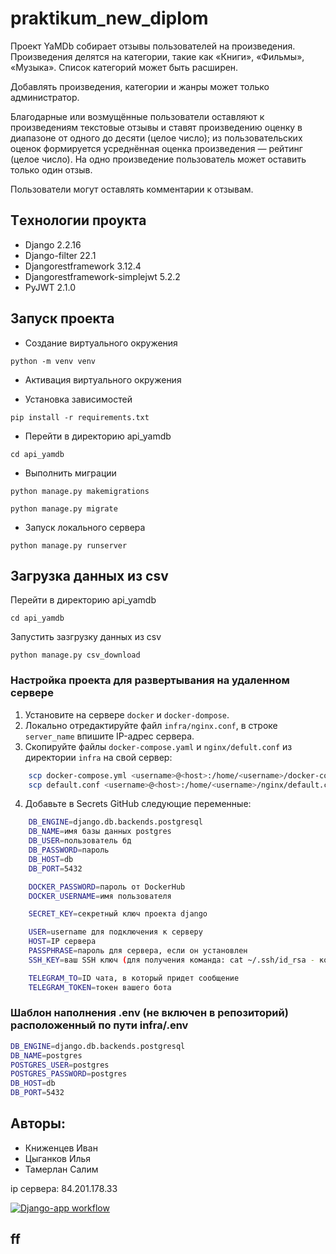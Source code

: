 # praktikum_new_diplom
Проект YaMDb собирает отзывы пользователей на произведения.
Произведения делятся на категории, такие как «Книги», «Фильмы», «Музыка». Список категорий может быть расширен.

Добавлять произведения, категории и жанры может только администратор.

Благодарные или возмущённые пользователи оставляют к произведениям текстовые отзывы и ставят произведению оценку в диапазоне от одного до десяти (целое число); из пользовательских оценок формируется усреднённая оценка произведения — рейтинг (целое число). На одно произведение пользователь может оставить только один отзыв.

Пользователи могут оставлять комментарии к отзывам.


## Тeхнологии проуктa

- Django                        2.2.16
- Django-filter                 22.1
- Djangorestframework           3.12.4
- Djangorestframework-simplejwt 5.2.2
- PyJWT                         2.1.0

## Запуск проекта

- Создание виртуального окружения
```
python -m venv venv
```

- Активация виртуального окружения

- Установка зависимостей
```
pip install -r requirements.txt
```

- Перейти в директорию api_yamdb
```
cd api_yamdb
```
- Выполнить миграции
```
python manage.py makemigrations

python manage.py migrate
```

- Запуск локального сервера
```
python manage.py runserver
```




## Загрузка данных из csv

Перейти в директорию api_yamdb

```
cd api_yamdb
```

Запустить зазгрузку данных из csv

```
python manage.py csv_download
```

### Настройка проекта для развертывания на удаленном сервере

1. Установите на сервере `docker` и `docker-dompose`.
2. Локально отредактируйте файл `infra/nginx.conf`, в строке `server_name` впишите IP-адрес сервера.
3. Скопируйте файлы `docker-compose.yaml` и `nginx/defult.conf` из директории `infra` на свой сервер:

```bash
    scp docker-compose.yml <username>@<host>:/home/<username>/docker-compose.yaml
    scp default.conf <username>@<host>:/home/<username>/nginx/default.conf
```

4. Добавьте в Secrets GitHub следующие переменные:

```bash
    DB_ENGINE=django.db.backends.postgresql
    DB_NAME=имя базы данных postgres
    DB_USER=пользователь бд
    DB_PASSWORD=пароль
    DB_HOST=db
    DB_PORT=5432

    DOCKER_PASSWORD=пароль от DockerHub
    DOCKER_USERNAME=имя пользователя

    SECRET_KEY=секретный ключ проекта django

    USER=username для подключения к серверу
    HOST=IP сервера
    PASSPHRASE=пароль для сервера, если он установлен
    SSH_KEY=ваш SSH ключ (для получения команда: cat ~/.ssh/id_rsa - копировать с текстом)

    TELEGRAM_TO=ID чата, в который придет сообщение
    TELEGRAM_TOKEN=токен вашего бота
```

### Шаблон наполнения .env (не включен в репозиторий) расположенный по пути infra/.env
```bash
DB_ENGINE=django.db.backends.postgresql
DB_NAME=postgres
POSTGRES_USER=postgres
POSTGRES_PASSWORD=postgres
DB_HOST=db
DB_PORT=5432
```

## Авторы:
- Книженцев Иван
- Цыганков Илья
- Тамерлан Салим

ip сервера: 84.201.178.33
 
[![Django-app workflow](https://github.com/Progqwer/yamdb_final/actions/workflows/yamdb_workflow.yml/badge.svg)](https://github.com/Progqwer/yamdb_final/actions/workflows/yamdb_workflow.yml)

## ff


